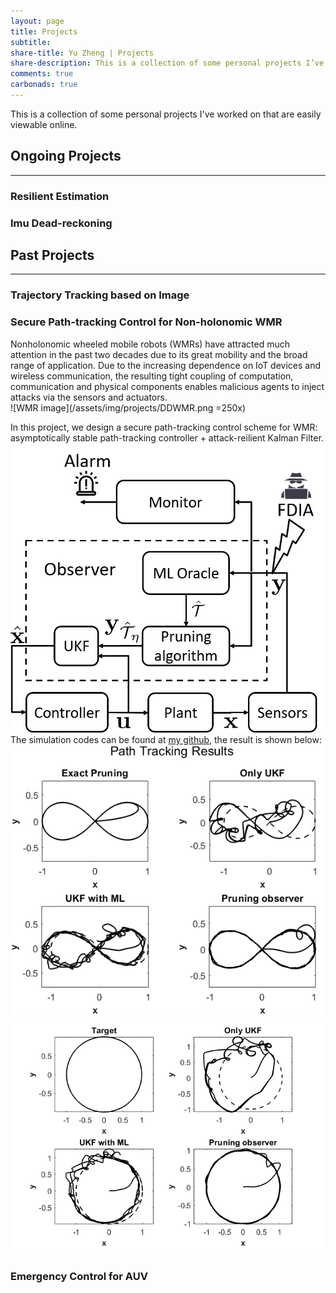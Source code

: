 ```yaml
---
layout: page
title: Projects
subtitle: 
share-title: Yu Zheng | Projects
share-description: This is a collection of some personal projects I’ve worked on.
comments: true
carbonads: true
---
```


This is a collection of some personal projects I've worked on that are easily viewable online. 

## Ongoing Projects
-------------------------------
### Resilient Estimation

### Imu Dead-reckoning


## Past Projects
-------------------------------
### Trajectory Tracking based on Image

### Secure Path-tracking Control for Non-holonomic WMR
Nonholonomic wheeled mobile robots (WMRs) have attracted much attention in the past two decades due to its great mobility and the broad range of application. Due to the increasing dependence on IoT devices and wireless communication, the resulting tight coupling of computation, communication and physical components enables malicious agents to inject attacks via the sensors and actuators. <br>
![WMR image](/assets/img/projects/DDWMR.png =250x)

In this project, we design a secure path-tracking control scheme for WMR: asymptotically stable path-tracking controller + attack-reilient Kalman Filter.<br>
![image](/assets/img/projects/Path_tracking_WMR.png)
The simulation codes can be found at [my github](https://github.com/ZYblend/Resilient-path-tracking-control-for-WMR), the result is shown below:
![image](/assets/img/projects/figure8.png) ![image](/assets/img/projects/Circle_tracking.png)

### Emergency Control for AUV
